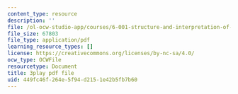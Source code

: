 ```yaml
---
content_type: resource
description: ''
file: /ol-ocw-studio-app/courses/6-001-structure-and-interpretation-of-computer-programs-spring-2005/449fc46f264e5f94d2151e42b5fb7b60_qp05AtXbOP0.pdf
file_size: 67803
file_type: application/pdf
learning_resource_types: []
license: https://creativecommons.org/licenses/by-nc-sa/4.0/
ocw_type: OCWFile
resourcetype: Document
title: 3play pdf file
uid: 449fc46f-264e-5f94-d215-1e42b5fb7b60
---
```

